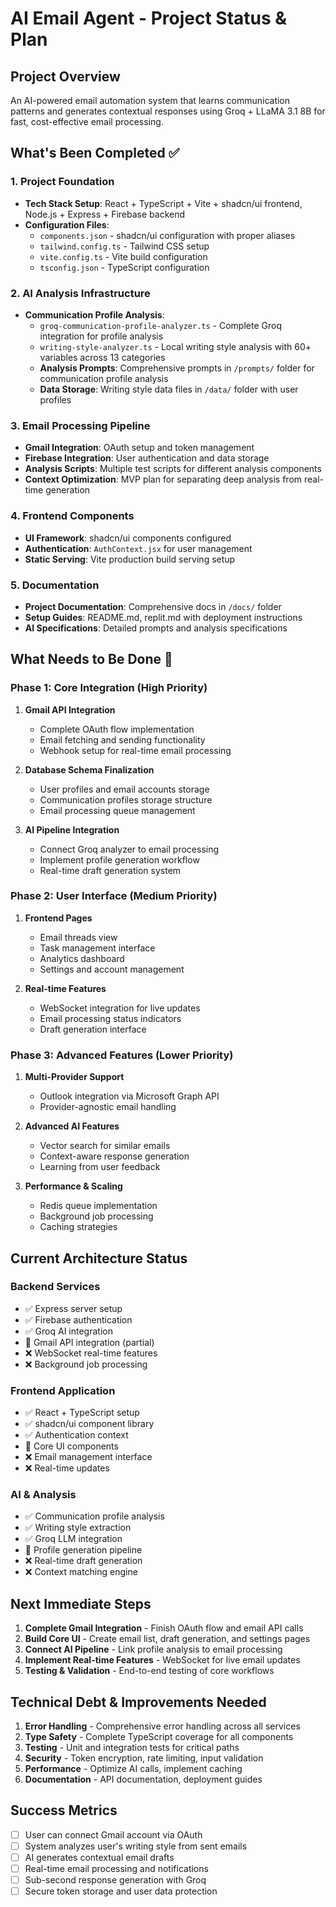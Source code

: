 # AI Email Agent - Project Status & Plan

## Project Overview
An AI-powered email automation system that learns communication patterns and generates contextual responses using Groq + LLaMA 3.1 8B for fast, cost-effective email processing.

## What's Been Completed ✅

### 1. Project Foundation
- **Tech Stack Setup**: React + TypeScript + Vite + shadcn/ui frontend, Node.js + Express + Firebase backend
- **Configuration Files**: 
  - `components.json` - shadcn/ui configuration with proper aliases
  - `tailwind.config.ts` - Tailwind CSS setup
  - `vite.config.ts` - Vite build configuration
  - `tsconfig.json` - TypeScript configuration

### 2. AI Analysis Infrastructure
- **Communication Profile Analysis**: 
  - `groq-communication-profile-analyzer.ts` - Complete Groq integration for profile analysis
  - `writing-style-analyzer.ts` - Local writing style analysis with 60+ variables across 13 categories
  - **Analysis Prompts**: Comprehensive prompts in `/prompts/` folder for communication profile analysis
  - **Data Storage**: Writing style data files in `/data/` folder with user profiles

### 3. Email Processing Pipeline
- **Gmail Integration**: OAuth setup and token management
- **Firebase Integration**: User authentication and data storage
- **Analysis Scripts**: Multiple test scripts for different analysis components
- **Context Optimization**: MVP plan for separating deep analysis from real-time generation

### 4. Frontend Components
- **UI Framework**: shadcn/ui components configured
- **Authentication**: `AuthContext.jsx` for user management
- **Static Serving**: Vite production build serving setup

### 5. Documentation
- **Project Documentation**: Comprehensive docs in `/docs/` folder
- **Setup Guides**: README.md, replit.md with deployment instructions
- **AI Specifications**: Detailed prompts and analysis specifications

## What Needs to Be Done 🚧

### Phase 1: Core Integration (High Priority)
1. **Gmail API Integration**
   - Complete OAuth flow implementation
   - Email fetching and sending functionality
   - Webhook setup for real-time email processing

2. **Database Schema Finalization**
   - User profiles and email accounts storage
   - Communication profiles storage structure
   - Email processing queue management

3. **AI Pipeline Integration**
   - Connect Groq analyzer to email processing
   - Implement profile generation workflow
   - Real-time draft generation system

### Phase 2: User Interface (Medium Priority)
1. **Frontend Pages**
   - Email threads view
   - Task management interface
   - Analytics dashboard
   - Settings and account management

2. **Real-time Features**
   - WebSocket integration for live updates
   - Email processing status indicators
   - Draft generation interface

### Phase 3: Advanced Features (Lower Priority)
1. **Multi-Provider Support**
   - Outlook integration via Microsoft Graph API
   - Provider-agnostic email handling

2. **Advanced AI Features**
   - Vector search for similar emails
   - Context-aware response generation
   - Learning from user feedback

3. **Performance & Scaling**
   - Redis queue implementation
   - Background job processing
   - Caching strategies

## Current Architecture Status

### Backend Services
- ✅ Express server setup
- ✅ Firebase authentication
- ✅ Groq AI integration
- 🚧 Gmail API integration (partial)
- ❌ WebSocket real-time features
- ❌ Background job processing

### Frontend Application
- ✅ React + TypeScript setup
- ✅ shadcn/ui component library
- ✅ Authentication context
- 🚧 Core UI components
- ❌ Email management interface
- ❌ Real-time updates

### AI & Analysis
- ✅ Communication profile analysis
- ✅ Writing style extraction
- ✅ Groq LLM integration
- 🚧 Profile generation pipeline
- ❌ Real-time draft generation
- ❌ Context matching engine

## Next Immediate Steps

1. **Complete Gmail Integration** - Finish OAuth flow and email API calls
2. **Build Core UI** - Create email list, draft generation, and settings pages
3. **Connect AI Pipeline** - Link profile analysis to email processing
4. **Implement Real-time Features** - WebSocket for live email updates
5. **Testing & Validation** - End-to-end testing of core workflows

## Technical Debt & Improvements Needed

1. **Error Handling** - Comprehensive error handling across all services
2. **Type Safety** - Complete TypeScript coverage for all components
3. **Testing** - Unit and integration tests for critical paths
4. **Security** - Token encryption, rate limiting, input validation
5. **Performance** - Optimize AI calls, implement caching
6. **Documentation** - API documentation, deployment guides

## Success Metrics

- [ ] User can connect Gmail account via OAuth
- [ ] System analyzes user's writing style from sent emails
- [ ] AI generates contextual email drafts
- [ ] Real-time email processing and notifications
- [ ] Sub-second response generation with Groq
- [ ] Secure token storage and user data protection